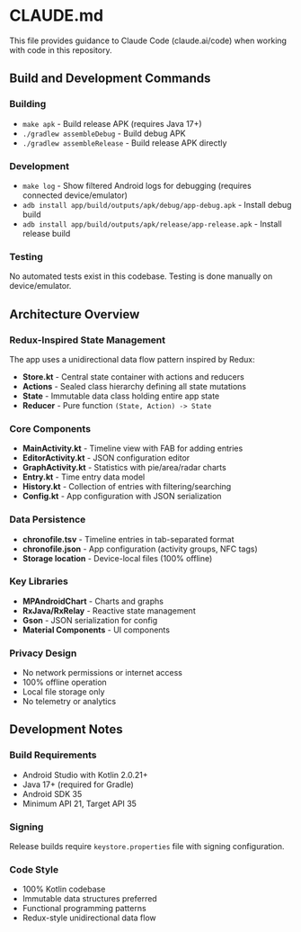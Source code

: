 # CLAUDE.md

This file provides guidance to Claude Code (claude.ai/code) when working with code in this repository.

## Build and Development Commands

### Building
- `make apk` - Build release APK (requires Java 17+)
- `./gradlew assembleDebug` - Build debug APK
- `./gradlew assembleRelease` - Build release APK directly

### Development
- `make log` - Show filtered Android logs for debugging (requires connected device/emulator)
- `adb install app/build/outputs/apk/debug/app-debug.apk` - Install debug build
- `adb install app/build/outputs/apk/release/app-release.apk` - Install release build

### Testing
No automated tests exist in this codebase. Testing is done manually on device/emulator.

## Architecture Overview

### Redux-Inspired State Management
The app uses a unidirectional data flow pattern inspired by Redux:

- **Store.kt** - Central state container with actions and reducers
- **Actions** - Sealed class hierarchy defining all state mutations
- **State** - Immutable data class holding entire app state
- **Reducer** - Pure function `(State, Action) -> State`

### Core Components
- **MainActivity.kt** - Timeline view with FAB for adding entries
- **EditorActivity.kt** - JSON configuration editor
- **GraphActivity.kt** - Statistics with pie/area/radar charts
- **Entry.kt** - Time entry data model
- **History.kt** - Collection of entries with filtering/searching
- **Config.kt** - App configuration with JSON serialization

### Data Persistence
- **chronofile.tsv** - Timeline entries in tab-separated format
- **chronofile.json** - App configuration (activity groups, NFC tags)
- **Storage location** - Device-local files (100% offline)

### Key Libraries
- **MPAndroidChart** - Charts and graphs
- **RxJava/RxRelay** - Reactive state management
- **Gson** - JSON serialization for config
- **Material Components** - UI components

### Privacy Design
- No network permissions or internet access
- 100% offline operation
- Local file storage only
- No telemetry or analytics

## Development Notes

### Build Requirements
- Android Studio with Kotlin 2.0.21+
- Java 17+ (required for Gradle)
- Android SDK 35
- Minimum API 21, Target API 35

### Signing
Release builds require `keystore.properties` file with signing configuration.

### Code Style
- 100% Kotlin codebase
- Immutable data structures preferred
- Functional programming patterns
- Redux-style unidirectional data flow